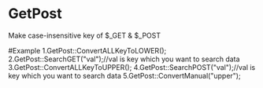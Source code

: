 # GetPost
Make case-insensitive key of $_GET & $_POST

#Example
1.GetPost::ConvertALLKeyToLOWER();
2.GetPost::SearchGET("val");//val is key which you want to search data
3.GetPost::ConvertALLKeyToUPPER();
4.GetPost::SearchPOST("val");//val is key which you want to search data
5.GetPost::ConvertManual("upper");
